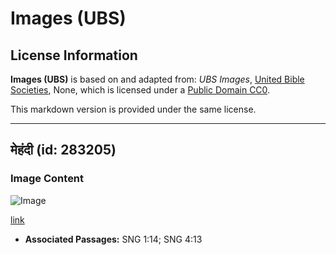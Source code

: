 # Images (UBS)

## License Information

**Images (UBS)** is based on and adapted from: _UBS Images_, [United Bible Societies](https://unitedbiblesocieties.org/), None, which is licensed under a [Public Domain CC0](https://creativecommons.org/public-domain/cc0/).

This markdown version is provided under the same license.



--------------------------------

## मेहंदी (id: 283205)

### Image Content

![Image](https://cdn.aquifer.bible/aquifer-content/resources/Media/WEB-0292_henna.jpg)

[link](https://cdn.aquifer.bible/aquifer-content/resources/Media/WEB-0292_henna.jpg)

* **Associated Passages:** SNG 1:14; SNG 4:13

